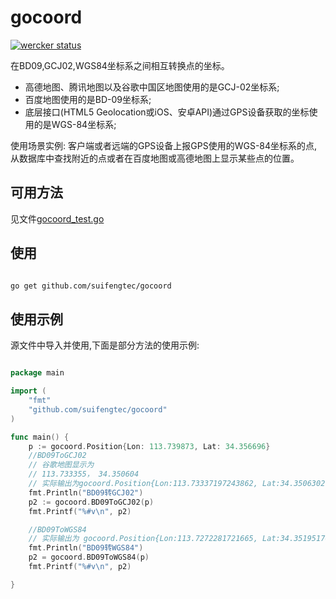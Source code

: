 # gocoord

[![wercker status](https://app.wercker.com/status/78da03fb6f650111e017cc31965a5ce7/s/master "wercker status")](https://app.wercker.com/project/byKey/78da03fb6f650111e017cc31965a5ce7)

在BD09,GCJ02,WGS84坐标系之间相互转换点的坐标。

* 高德地图、腾讯地图以及谷歌中国区地图使用的是GCJ-02坐标系;
* 百度地图使用的是BD-09坐标系;
* 底层接口(HTML5 Geolocation或iOS、安卓API)通过GPS设备获取的坐标使用的是WGS-84坐标系;

使用场景实例: 客户端或者远端的GPS设备上报GPS使用的WGS-84坐标系的点,从数据库中查找附近的点或者在百度地图或高德地图上显示某些点的位置。

## 可用方法

见文件[gocoord_test.go](gocoord_test.go)


## 使用

```bash

go get github.com/suifengtec/gocoord

```


## 使用示例

源文件中导入并使用,下面是部分方法的使用示例:

```go

package main

import (
	"fmt"
	"github.com/suifengtec/gocoord"
)

func main() {
	p := gocoord.Position{Lon: 113.739873, Lat: 34.356696}
	//BD09ToGCJ02
	// 谷歌地图显示为
	// 113.733355， 34.350604
	// 实际输出为gocoord.Position{Lon:113.73337197243862, Lat:34.350630274732744}
	fmt.Println("BD09转GCJ02")
	p2 := gocoord.BD09ToGCJ02(p)
	fmt.Printf("%#v\n", p2)

	//BD09ToWGS84
	// 实际输出为 gocoord.Position{Lon:113.7272281721665, Lat:34.351951705458674}
	fmt.Println("BD09转WGS84")
	p2 = gocoord.BD09ToWGS84(p)
	fmt.Printf("%#v\n", p2)

}


```

